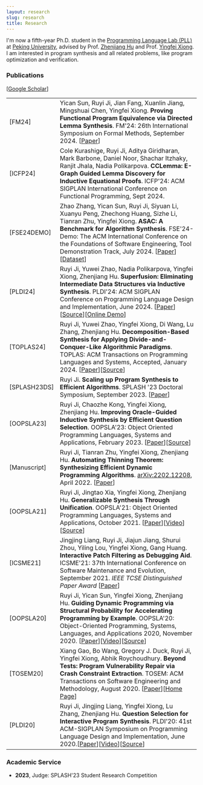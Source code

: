 ```yaml
---
layout: research
slug: research
title: Research
---
```


I'm now a fifth-year Ph.D. student in the <a href="http://115.27.245.253/cxyysys/index.htm">Programming Language Lab (PLL)</a> at <a href="http://english.pku.edu.cn/">Peking University</a>, advised by Prof. <a href="http://sei.pku.edu.cn/~hu/">Zhenjiang Hu</a> and Prof. <a href="https://xiongyingfei.github.io/">Yingfei Xiong</a>. I am interested in program synthesis and all related problems, like program optimization and verification. 

### Publications

<p>[<a href="https://scholar.google.com/citations?hl=en&user=RXx21P4AAAAJ">Google Scholar</a>]</p>
<table><tr> <td align="left" class="td" id="FM24">[FM24]</td> <td align="left">Yican Sun, Ruyi Ji, Jian Fang, Xuanlin Jiang, Mingshuai Chen, Yingfei Xiong. <strong>Proving Functional Program Equivalence via Directed Lemma Synthesis</strong>. FM'24: 26th International Symposium on Formal Methods, September 2024. [<a href="/paper/FM24.pdf">Paper</a>]</tr>

<tr> <td align="left" class="td" id="ICFP24">[ICFP24]</td> <td align="left">Cole Kurashige, Ruyi Ji, Aditya Giridharan, Mark Barbone, Daniel Noor, Shachar Itzhaky, Ranjit Jhala, Nadia Polikarpova. <strong>CCLemma: E-Graph Guided Lemma Discovery for Inductive Equational Proofs</strong>. ICFP'24: ACM SIGPLAN International Conference on Functional Programming, Sept 2024.</td></tr>

<tr> <td align="left" class="td" id="FSE24DEMO">[FSE24DEMO]</td> <td align="left">Zhao Zhang, Yican Sun, Ruyi Ji, Siyuan Li, Xuanyu Peng, Zhechong Huang, Sizhe Li, Tianran Zhu, Yingfei Xiong. <strong>ASAC: A Benchmark for Algorithm Synthesis</strong>. FSE'24-Demo: The ACM International Conference on the Foundations of Software Engineering, Tool Demonstration Track, July 2024. [<a href="/paper/FSE24DEMO.pdf">Paper</a>][<a href="https://auqwqua.github.io/ASACBenchmark/">Dataset</a>]</td></tr>

<tr> <td align="left" class="td" id="PLDI24">[PLDI24]</td> <td align="left">Ruyi Ji, Yuwei Zhao, Nadia Polikarpova, Yingfei Xiong, Zhenjiang Hu. <strong>Superfusion: Eliminating Intermediate Data Structures via Inductive Synthesis</strong>. PLDI'24: ACM SIGPLAN Conference on Programming Language Design and Implementation, June 2024. [<a href="/paper/PLDI24.pdf">Paper</a>][<a href="https://github.com/jiry17/SuFu">Source</a>][<a href="http://8.140.207.65/">Online Demo</a>]</td></tr>

<tr> <td align="left" class="td" id="TOPLAS24">[TOPLAS24]</td> <td align="left">Ruyi Ji, Yuwei Zhao, Yingfei Xiong, Di Wang, Lu Zhang, Zhenjiang Hu. <strong>Decomposition-Based Synthesis for Applying Divide-and-Conquer-Like Algorithmic Paradigms</strong>. TOPLAS: ACM Transactions on Programming Languages and Systems, Accepted, January 2024. [<a href="/paper/TOPLAS24.pdf">Paper</a>][<a href="https://github.com/jiry17/AutoLifter">Source</a>]</td></tr>

<tr> <td align="left" class="td" id="SPLASH23DS">[SPLASH23DS]</td> <td align="left">Ruyi Ji. <strong>Scaling up Program Synthesis to Efficient Algorithms</strong>. SPLASH '23 Doctoral Symposium, September 2023. [<a href="/paper/SPLASH23DS.pdf">Paper</a>]</td></tr>

<tr> <td align="left" class="td" id="OOPSLA23">[OOPSLA23]</td> <td align="left">Ruyi Ji, Chaozhe Kong, Yingfei Xiong, Zhenjiang Hu. <strong>Improving Oracle-Guided Inductive Synthesis by Efficient
Question Selection</strong>. OOPSLA'23: Object Oriented Programming Languages, Systems and Applications, February 2023. [<a href="/paper/OOPSLA23.pdf">Paper</a>][<a href="https://github.com/jiry17/LearnSy">Source</a>]</td></tr>

<tr> <td align="left" class="td" id="MetHyl">[Manuscript]</td> <td align="left">Ruyi Ji, Tianran Zhu, Yingfei Xiong, Zhenjiang Hu. <strong>Automating Thinning Theorem: Synthesizing Efficient
Dynamic Programming Algorithms</strong>. <a href="https://arxiv.org/abs/2202.12208">arXiv:2202.12208</a>, April 2022. [<a href="/paper/MetHyl.pdf">Paper</a>]</td></tr>

<tr> <td align="left" class="td" id="OOPSLA21">[OOPSLA21]</td> <td align="left">Ruyi Ji, Jingtao Xia, Yingfei Xiong, Zhenjiang Hu. <strong>Generalizable Synthesis Through Unification</strong>. OOPSLA'21: Object Oriented Programming Languages, Systems and Applications, October 2021. [<a href="/paper/OOPSLA21.pdf">Paper</a>][<a href="https://www.youtube.com/watch?v=QSKaonLm5X0">Video</a>][<a href="https://github.com/jiry17/PolyGen">Source</a>]</td></tr>

<tr> <td align="left" class="td" id="ICSME21">[ICSME21]</td> <td align="left">Jingjing Liang, Ruyi Ji, Jiajun Jiang, Shurui Zhou, Yiling Lou, Yingfei Xiong, Gang Huang. <strong>Interactive Patch Filtering as Debugging Aid</strong>. ICSME'21: 37th International Conference on Software Maintenance and Evolution, September 2021. <i>IEEE TCSE Distinguished Paper Award</i> [<a href="/paper/ICSME21.pdf">Paper</a>]</td></tr>

<tr> <td align="left" class="td" id="OOPSLA20">[OOPSLA20]</td> <td align="left">Ruyi Ji, Yican Sun, Yingfei Xiong, Zhenjiang Hu. <strong>Guiding Dynamic Programming via Structural Probability for Accelerating Programming by Example</strong>. OOPSLA'20: Object-Oriented Programming, Systems, Languages, and Applications 2020, November 2020. [<a href="/paper/OOPSLA20.pdf">Paper</a>][<a href="https://www.youtube.com/watch?v=wJy-gEXVxO0">Video</a>][<a href="https://github.com/jiry17/MaxFlash">Source</a>]</td></tr>

<tr> <td align="left" class="td">[TOSEM20]</td> <td align="left">Xiang Gao, Bo Wang, Gregory J. Duck, Ruyi Ji, Yingfei Xiong, Abhik Roychoudhury. <strong>Beyond Tests: Program Vulnerability Repair via Crash Constraint Extraction</strong>. TOSEM: ACM Transactions on Software Engineering and Methodology, August 2020. [<a href="/paper/TOSEM20.pdf">Paper</a>][<a href="https://extractfix.github.io/">Home Page</a>]</td></tr>

<tr> <td align="left" class="td">[PLDI20]</td> <td align="left">Ruyi Ji, Jingjing Liang, Yingfei Xiong, Lu Zhang, Zhenjiang Hu. <strong>Question Selection for Interactive Program Synthesis</strong>. PLDI'20: 41st ACM-SIGPLAN Symposium on Programming Language Design and Implementation, June 2020.[<a href="/paper/PLDI20.pdf">Paper</a>][<a href="https://www.youtube.com/watch?v=kiMqddaV0io">Video</a>][<a href="https://github.com/jiry17/IntSy">Source</a>]</td></tr>

</table>


<h3 id="service">Academic Service</h3>

<ul>
	<li><strong>2023</strong>, Judge: SPLASH'23 Student Research Competition</li>
</ul>
